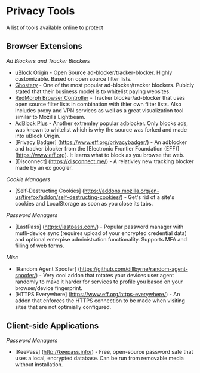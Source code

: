 # Privacy Tools
A list of tools available online to protect 

## Browser Extensions
*Ad Blockers and Tracker Blockers*
* [uBlock Origin](https://github.com/gorhill/uBlock) - Open Source ad-blocker/tracker-blocker. Highly customizable. Based on open source filter lists.
* [Ghostery](https://www.ghostery.com/) - One of the most popular ad-blocker/tracker blockers. Pubicly stated that their business model is to whitelist paying websites.
* [RedMorph Browser Controller](https://redmorph.com/) - Tracker blocker/ad-blocker that uses open source filter lists in combination with thier own filter lists. Also includes proxy and VPN services as well as a great visualization tool similar to Mozilla Lightbeam.
* [AdBlock Plus](https://adblockplus.org/) - Another extremley popular adblocker. Only blocks ads, was known to whitelist which is why the source was forked and made into uBlock Origin.
* [Privacy Badger] (https://www.eff.org/privacybadger/) - An adblocker and tracker blocker from the [Electronic Frontier Foundation (EFF)] (https://www.eff.org). It learns what to block as you browse the web.
* [Disconnect] (https://disconnect.me/) - A relativley new tracking blocker made by an ex googler.

*Cookie Managers*
* [Self-Destructing Cookies] (https://addons.mozilla.org/en-us/firefox/addon/self-destructing-cookies/) - Get's rid of a site's cookies and LocalStorage as soon as you close its tabs.

*Password Managers*
* [LastPass] (https://lastpass.com/) - Popular password manager with mutli-device sync (requires upload of your encrypted credential data) and optional enterpise administration functionality. Supports MFA and filling of web forms.

*Misc*
* [Random Agent Spoofer] (https://github.com/dillbyrne/random-agent-spoofer/) - Very cool addon that rotates your devices user agent randomly to make it harder for services to profile you based on your browser/device fingerprint.
* [HTTPS Everywhere] (https://www.eff.org/https-everywhere/) - An addon that enforces the HTTPS connection to be made when visiting sites that are not optimially configured.

## Client-side Applications
*Password Managers*
* [KeePass] (http://keepass.info/) - Free, open-source password safe that uses a local, encrypted database. Can be run from removable media without installation.
